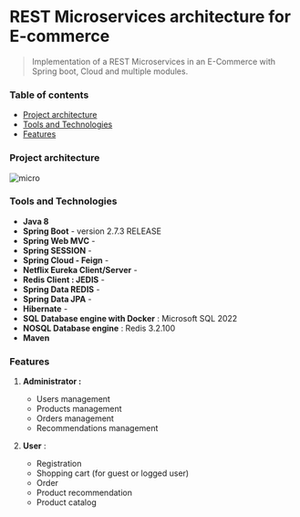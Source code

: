 # REST Microservices architecture for E-commerce

> Implementation of a REST Microservices in an E-Commerce with Spring boot, Cloud and multiple modules.                

### Table of contents

- [Project architecture](#Project-architecture)
- [Tools and Technologies](#technologies)
- [Features](#features)

### Project architecture
 
![micro](https://user-images.githubusercontent.com/108817413/193101252-059d826d-795a-404c-ad01-25d45391ae28.png)

### Tools and Technologies

- **Java 8**
- **Spring Boot** - version 2.7.3 RELEASE
- **Spring Web MVC** - 
- **Spring SESSION** - 
- **Spring Cloud - Feign** -
- **Netflix Eureka Client/Server** -
- **Redis Client : JEDIS** - 
- **Spring Data REDIS** - 
- **Spring Data JPA** -  
- **Hibernate** - 
- **SQL Database engine with Docker** : Microsoft SQL 2022
- **NOSQL Database engine** : Redis 3.2.100
- **Maven**

### Features

1. **Administrator :**

   - Users management
   - Products management
   - Orders management
   - Recommendations management

2. **User** :

   - Registration
   - Shopping cart (for guest or logged user)
   - Order
   - Product recommendation 
   - Product catalog

